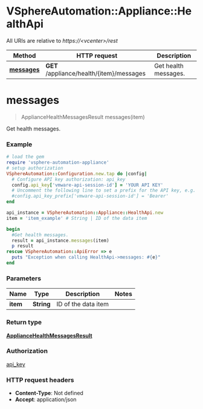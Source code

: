# VSphereAutomation::Appliance::HealthApi

All URIs are relative to *https://&lt;vcenter&gt;/rest*

Method | HTTP request | Description
------------- | ------------- | -------------
[**messages**](HealthApi.md#messages) | **GET** /appliance/health/{item}/messages | Get health messages.


# **messages**
> ApplianceHealthMessagesResult messages(item)

Get health messages.

### Example
```ruby
# load the gem
require 'vsphere-automation-appliance'
# setup authorization
VSphereAutomation::Configuration.new.tap do |config|
  # Configure API key authorization: api_key
  config.api_key['vmware-api-session-id'] = 'YOUR API KEY'
  # Uncomment the following line to set a prefix for the API key, e.g. 'Bearer' (defaults to nil)
  #config.api_key_prefix['vmware-api-session-id'] = 'Bearer'
end

api_instance = VSphereAutomation::Appliance::HealthApi.new
item = 'item_example' # String | ID of the data item

begin
  #Get health messages.
  result = api_instance.messages(item)
  p result
rescue VSphereAutomation::ApiError => e
  puts "Exception when calling HealthApi->messages: #{e}"
end
```

### Parameters

Name | Type | Description  | Notes
------------- | ------------- | ------------- | -------------
 **item** | **String**| ID of the data item | 

### Return type

[**ApplianceHealthMessagesResult**](ApplianceHealthMessagesResult.md)

### Authorization

[api_key](../README.md#api_key)

### HTTP request headers

 - **Content-Type**: Not defined
 - **Accept**: application/json



